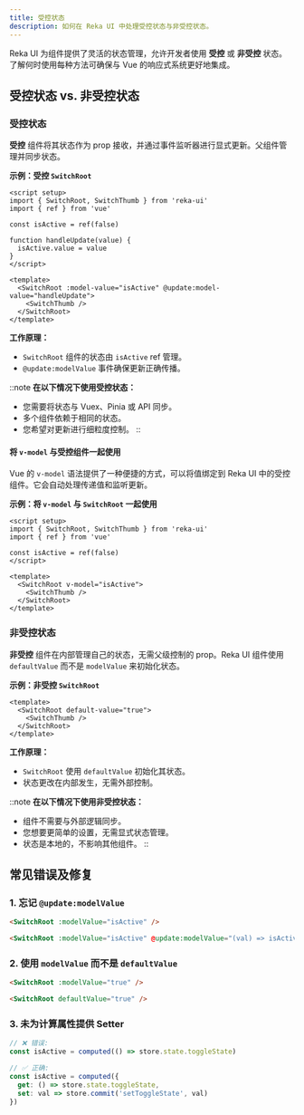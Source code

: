 ```yaml
---
title: 受控状态
description: 如何在 Reka UI 中处理受控状态与非受控状态。
---
```


Reka UI 为组件提供了灵活的状态管理，允许开发者使用 **受控** 或 **非受控** 状态。了解何时使用每种方法可确保与 Vue 的响应式系统更好地集成。

## 受控状态 vs. 非受控状态

### 受控状态

**受控** 组件将其状态作为 prop 接收，并通过事件监听器进行显式更新。父组件管理并同步状态。

**示例：受控 `SwitchRoot`**

```vue
<script setup>
import { SwitchRoot, SwitchThumb } from 'reka-ui'
import { ref } from 'vue'

const isActive = ref(false)

function handleUpdate(value) {
  isActive.value = value
}
</script>

<template>
  <SwitchRoot :model-value="isActive" @update:model-value="handleUpdate">
    <SwitchThumb />
  </SwitchRoot>
</template>
```

**工作原理：**

* `SwitchRoot` 组件的状态由 `isActive` ref 管理。
* `@update:modelValue` 事件确保更新正确传播。

::note
**在以下情况下使用受控状态：**

* 您需要将状态与 Vuex、Pinia 或 API 同步。
* 多个组件依赖于相同的状态。
* 您希望对更新进行细粒度控制。
::

#### 将 `v-model` 与受控组件一起使用

Vue 的 `v-model` 语法提供了一种便捷的方式，可以将值绑定到 Reka UI 中的受控组件。它会自动处理传递值和监听更新。

**示例：将 `v-model` 与 `SwitchRoot` 一起使用**

```vue
<script setup>
import { SwitchRoot, SwitchThumb } from 'reka-ui'
import { ref } from 'vue'

const isActive = ref(false)
</script>

<template>
  <SwitchRoot v-model="isActive">
    <SwitchThumb />
  </SwitchRoot>
</template>
```

### 非受控状态

**非受控** 组件在内部管理自己的状态，无需父级控制的 prop。Reka UI 组件使用 `defaultValue` 而不是 `modelValue` 来初始化状态。

**示例：非受控 `SwitchRoot`**

```vue
<template>
  <SwitchRoot default-value="true">
    <SwitchThumb />
  </SwitchRoot>
</template>
```

**工作原理：**

* `SwitchRoot` 使用 `defaultValue` 初始化其状态。
* 状态更改在内部发生，无需外部控制。

::note
**在以下情况下使用非受控状态：**
* 组件不需要与外部逻辑同步。
* 您想要更简单的设置，无需显式状态管理。
* 状态是本地的，不影响其他组件。
::

## 常见错误及修复

### 1. 忘记 `@update:modelValue`

```html
<SwitchRoot :modelValue="isActive" />

<SwitchRoot :modelValue="isActive" @update:modelValue="(val) => isActive = val" />
```

### 2. 使用 `modelValue` 而不是 `defaultValue`

```html
<SwitchRoot :modelValue="true" />

<SwitchRoot defaultValue="true" />
```

### 3. 未为计算属性提供 Setter

```javascript
// ❌ 错误:
const isActive = computed(() => store.state.toggleState)

// ✅ 正确:
const isActive = computed({
  get: () => store.state.toggleState,
  set: val => store.commit('setToggleState', val)
})
```
